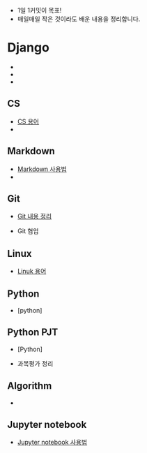* 1일 1커밋이 목표!
* 매일매일 작은 것이라도 배운 내용을 정리합니다.





# Django

* 

* 
* 




## CS
* [CS 용어](https://github.com/puurib/TIL/blob/master/CS/CS.md)
*   






## Markdown
* [Markdown 사용법](https://github.com/puurib/TIL/blob/master/Markdown/Markdown.md)
* 





## Git
* [Git 내용 정리](https://github.com/puurib/TIL/blob/master/Git/Git.md)

* Git 협업





## Linux
* [Linuk 용어](https://github.com/puurib/TIL/blob/master/Linux/Linux%20%EC%9A%A9%EC%96%B4.md)





## Python

* [python]



## Python PJT

* [Python]

* 과목평가 정리



## Algorithm

* 



## Jupyter notebook
* [Jupyter notebook 사용법](https://github.com/puurib/TIL/blob/master/Jupyter%20notebook/Jupyter%20notebook.md)





